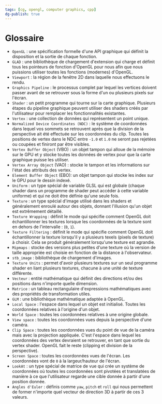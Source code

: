 ```yaml
---
tags: [cg, opengl, computer graphics, cpp]
dg-publish: true
---
```

# Glossaire
- `OpenGL` : une spécification formelle d'une API graphique qui définit la disposition et la sortie de chaque fonction.  
- `GLAD` : une bibliothèque de chargement d'extension qui charge et définit tous les pointeurs de fonction d'OpenGL pour nous afin que nous puissions utiliser toutes les fonctions (modernes) d'OpenGL.  
- `Viewport` : la région de la fenêtre 2D dans laquelle nous effectuons le rendu.  
- `Graphics Pipeline` : le processus complet par lequel les vertices doivent passer avant de se retrouver sous la forme d'un ou plusieurs pixels sur l'écran.  
- `Shader` : un petit programme qui tourne sur la carte graphique. Plusieurs étapes du pipeline graphique peuvent utiliser des shaders créés par l'utilisateur pour remplacer les fonctionnalités existantes.  
- `Vertex` : une collection de données qui représentent un point unique.  
- `Normalized Device Coordinates (NDC)` : le système de coordonnées dans lequel vos sommets se retrouvent après que la division de la perspective ait été effectuée sur les coordonnées du clip. Toutes les positions de vertex dans le NDC entre `-1.0` et `1.0` ne seront pas rejetées ou coupées et finiront par être visibles.  
- `Vertex Buffer Object` (VBO) : un objet tampon qui alloue de la mémoire sur le GPU et y stocke toutes les données de vertex pour que la carte graphique puisse les utiliser.  
- `Vertex Array Object` (VAO) : stocke le tampon et les informations sur l'état des attributs des vertex.  
- `Element Buffer Object` (EBO): un objet tampon qui stocke les index sur le GPU pour le dessin indexé.  
- `Uniform` : un type spécial de variable GLSL qui est globale (chaque shader dans un programme de shader peut accéder à cette variable uniforme) et qui ne doit être définie qu'une seule fois.  
- `Texture` : un type spécial d'image utilisé dans les shaders et généralement enroulé autour des objets, donnant l'illusion qu'un objet est extrêmement détaillé.  
- `Texture Wrapping` : définit le mode qui spécifie comment OpenGL doit échantillonner les textures lorsque les coordonnées de la texture sont en dehors de l'intervalle : (`0`, `1`).  
- `Texture Filtering` : définit le mode qui spécifie comment OpenGL doit échantillonner la texture lorsqu'il y a plusieurs texels (pixels de texture) à choisir. Cela se produit généralement lorsqu'une texture est agrandie.  
- `Mipmaps` : stocke des versions plus petites d'une texture où la version de taille appropriée est choisie en fonction de la distance à l'observateur.  
- `stb_image` : bibliothèque de chargement d'images.  
- `Texture Units` : permet d'avoir plusieurs textures sur un seul programme shader en liant plusieurs textures, chacune à une unité de texture différente.  
- `Vecteur` : entité mathématique qui définit des directions et/ou des positions dans n'importe quelle dimension.  
- `Matrice` : un tableau rectangulaire d'expressions mathématiques avec des propriétés de transformation utiles.  
- `GLM` : une bibliothèque mathématique adaptée à OpenGL.  
- `Local Space` : l'espace dans lequel un objet est initialisé. Toutes les coordonnées relatives à l'origine d'un objet.  
- `World Space` : toutes les coordonnées relatives à une origine globale.  
- `View space` : toutes les coordonnées vues depuis la perspective d'une caméra.  
- `Clip Space` : toutes les coordonnées vues du point de vue de la caméra mais avec la projection appliquée. C'est l'espace dans lequel les coordonnées des vertex devraient se retrouver, en tant que sortie du vertex shader. OpenGL fait le reste (clipping et division de la perspective).  
- `Screen Space` : toutes les coordonnées vues de l'écran. Les coordonnées vont de `0` à la largeur/hauteur de l'écran.  
- `LookAt` : un type spécial de matrice de vue qui crée un système de coordonnées où toutes les coordonnées sont pivotées et translatées de manière à ce que l'utilisateur regarde une cible donnée à partir d'une position donnée.  
- `Angles d'Euler` : définis comme `yaw`, `pitch` et `roll` qui nous permettent de former n'importe quel vecteur de direction 3D à partir de ces 3 valeurs.